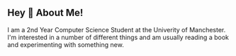 ## Hey 👋 About Me!

I am a 2nd Year Computer Science Student at the Univerity of Manchester. I'm interested in a number of different things and am usually reading a book and experimenting with something new.

<!--
**AlyScript/AlyScript** is a ✨ _special_ ✨ repository because its `README.md` (this file) appears on your GitHub profile.

Here are some ideas to get you started:


- 🔭 I’m currently working on ...
- 🌱 I’m currently learning ...
- 👯 I’m looking to collaborate on ...
- 🤔 I’m looking for help with ...
- 💬 Ask me about ...
- 📫 How to reach me: ...
- 😄 Pronouns: ...
- ⚡ Fun fact: ...
-->
